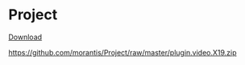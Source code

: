 # Project


<a href="/plugin.video.X19.zip">Download</a>

https://github.com/morantis/Project/raw/master/plugin.video.X19.zip
